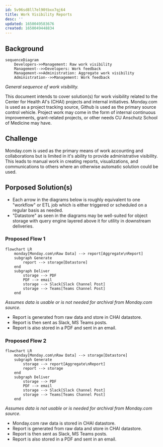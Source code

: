 ```yaml
---
id: 5v96sd8ll7el90tbxx7qj64
title: Work Visibility Reports
desc: ''
updated: 1650049583676
created: 1650049448834
---
```


## Background

```mermaid
sequenceDiagram
    Developers->>Management: Raw work visibility
    Management-->>Developers: Work feedback
    Management->>Administration: Aggregate work visibility
    Administration-->>Management: Work feedback
```

_General sequence of work visibility._

This document intends to cover solution(s) for work visibility related to the Center for Health AI's (CHAI) projects and internal initiatives. Monday.com is used as a project tracking source, Github is used as the primary source control vehicle. Project work may come in the form of internal continuous improvements, grant-related projects, or other needs CU Anschutz School of Medicine may have.

## Challenge

Monday.com is used as the primary means of work accounting and collaborations but is limited in it's ability to provide administrative visibility. This leads to manual work in creating reports, visualizations, and communications to others where an otherwise automatic solution could be used.

## Porposed Solution(s)

- Each arrow in the diagrams below is roughly equivalent to one "workflow" or ETL job which is either triggered or scheduled on a regular basis as needed.
- "Datastore" as seen in the diagrams may be well-suited for object storage with query engine layered above it for utility in downstream deliveries.

### Proposed Flow 1

```mermaid
flowchart LR
    monday[Monday.com\nRaw Data] --> report[Aggregate\nReport]
    subgraph Generate
        report --> storage[Datastore]
    end
    subgraph Deliver
        storage --> PDF
        PDF --> email
        storage --> Slack[Slack Channel Post]
        storage --> Teams[Teams Channel Post]
    end
```

_Assumes data is usable or is not needed for archival from Monday.com source._

- Report is generated from raw data and store in CHAI datastore.
- Report is then sent as Slack, MS Teams posts.
- Report is also stored in a PDF and sent in an email.

### Proposed Flow 2

```mermaid
flowchart LR
    monday[Monday.com\nRaw Data] --> storage[Datastore]
    subgraph Generate
        storage --> report[Aggregate\nReport]
        report --> storage
    end
    subgraph Deliver
        storage --> PDF
        PDF --> email
        storage --> Slack[Slack Channel Post]
        storage --> Teams[Teams Channel Post]
    end
```

_Assumes data is not usable or is needed for archival from Monday.com source._

- Monday.com raw data is stored in CHAI datastore.
- Report is generated from raw data and store in CHAI datastore.
- Report is then sent as Slack, MS Teams posts.
- Report is also stored in a PDF and sent in an email.
